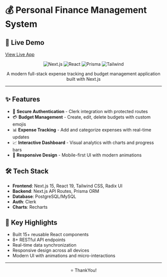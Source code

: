 # 💰 Personal Finance Management System

## 🚀 Live Demo

[View Live App](https://expenser-theta.vercel.app) 


<div align="center">
  <img src="https://img.shields.io/badge/Next.js-15-black?style=flat-square&logo=next.js" alt="Next.js" />
  <img src="https://img.shields.io/badge/React-19-blue?style=flat-square&logo=react" alt="React" />
  <img src="https://img.shields.io/badge/Prisma-ORM-2D3748?style=flat-square&logo=prisma" alt="Prisma" />
  <img src="https://img.shields.io/badge/Tailwind-CSS-38B2AC?style=flat-square&logo=tailwind-css" alt="Tailwind" />
</div>

<p align="center">A modern full-stack expense tracking and budget management application built with Next.js</p>

---

## ✨ Features

- 🔐 **Secure Authentication** - Clerk integration with protected routes
- 💳 **Budget Management** - Create, edit, delete budgets with custom emojis
- 📊 **Expense Tracking** - Add and categorize expenses with real-time updates
- 📈 **Interactive Dashboard** - Visual analytics with charts and progress bars
- 📱 **Responsive Design** - Mobile-first UI with modern animations

## 🛠️ Tech Stack

- **Frontend**: Next.js 15, React 19, Tailwind CSS, Radix UI
- **Backend**: Next.js API Routes, Prisma ORM
- **Database**: PostgreSQL/MySQL
- **Auth**: Clerk
- **Charts**: Recharts


## 🌟 Key Highlights

- Built 15+ reusable React components
- 8+ RESTful API endpoints
- Real-time data synchronization
- Responsive design across all devices
- Modern UI with animations and micro-interactions


---

<div align="center">
  <p>⭐ ThankYou!</p>
</div>
